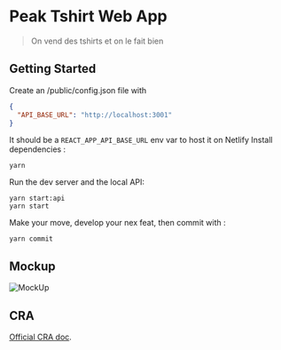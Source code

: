 # Peak Tshirt Web App

> On vend des tshirts et on le fait bien

## Getting Started

Create an /public/config.json file with

```json
{
  "API_BASE_URL": "http://localhost:3001"
}
```

It should be a `REACT_APP_API_BASE_URL` env var to host it on Netlify
Install dependencies :

```shell
yarn
```

Run the dev server and the local API:

```shell
yarn start:api
yarn start
```

Make your move, develop your nex feat, then commit with :

```shell
yarn commit
```

## Mockup

![MockUp](./docs/mockup.png)

## CRA

[Official CRA doc](./docs/CRA.md).
